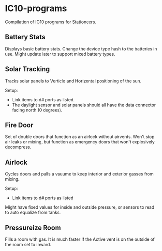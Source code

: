 # IC10-programs
Compilation of IC10 programs for Stationeers.

## Battery Stats

Displays basic battery stats. Change the device type hash to the batteries in use.
Might update later to support mixed battery types.

## Solar Tracking

Tracks solar panels to Verticle and Horizontal positioning of the sun.

Setup:
- Link items to d# ports as listed.
- The daylight sensor and solar panels should all have the data connector facing north (0 degrees).

## Fire Door

Set of double doors that function as an airlock without airvents. Won't stop air
leaks or mixing, but function as emergency doors that won't explosively decompress.

## Airlock

Cycles doors and pulls a vauume to keep interior and exterior gasses from mixing.

Setup:
- Link items to d# ports as listed

Might have fixed values for inside and outside pressure, or sensors to read to auto equalize from tanks.

## Pressureize Room

Fills a room with gas. It is much faster if the Active vent is on the outside of the room set to inward.

